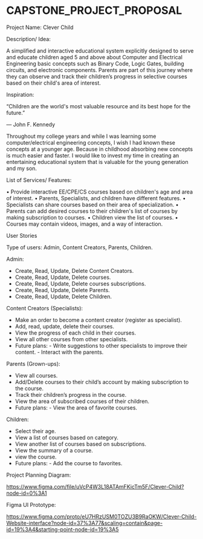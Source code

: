 # CAPSTONE_PROJECT_PROPOSAL

Project Name: Clever Child

Description/ Idea: 

A simplified and interactive educational system explicitly designed to serve and educate children aged 5 and above about Computer and Electrical Engineering basic concepts such as Binary Code, Logic Gates, building circuits, and electronic components. Parents are part of this journey where they can observe and track their children’s progress in selective courses based on their child's area of interest.

Inspiration:

“Children are the world's most valuable resource and its best hope for the future.”

― John F. Kennedy

Throughout my college years and while I was learning some computer/electrical engineering concepts, I wish I had known these concepts at a younger age. Because in childhood absorbing new concepts is much easier and faster. I would like to invest my time in creating an entertaining educational system that is valuable for the young generation and my son. 


List of Services/ Features:

•	Provide interactive EE/CPE/CS courses based on children's age and area of interest.
•	Parents, Specialists, and children have different features.
•	Specialists can share courses based on their area of specialization.
•	Parents can add desired courses to their children's list of courses by making subscription to courses.
•	Children view the list of courses.
•	Courses may contain videos, images, and a way of interaction.


User Stories

Type of users: Admin, Content Creators, Parents, Children.

Admin: 
-	Create, Read, Update, Delete Content Creators.
-	Create, Read, Update, Delete courses.
-	Create, Read, Update, Delete courses subscriptions.
-	Create, Read, Update, Delete Parents.
-	Create, Read, Update, Delete Children.
	
Content Creators (Specialists):
-	Make an order to become a content creator (register as specialist).
-	Add, read, update, delete their courses.
-	View the progress of each child in their courses.
-	View all other courses from other specialists. 
-	Future plans:
		- Write suggestions to other specialists to improve their content. 
		- Interact with the parents.

Parents (Grown-ups):
-	View all courses.
-	Add/Delete courses to their child’s account by making subscription to the course.
-	Track their children’s progress in the course.
-	View the area of subscribed courses of their children.
-	Future plans:
		- View the area of favorite courses.

Children:
-	Select their age. 
-	View a list of courses based on category.
-	View another list of courses based on subscriptions. 
-	View the summary of a course.
-	view the course.
-	Future plans:
		- Add the course to favorites. 
	


Project Planning Diagram: 

https://www.figma.com/file/uVcP4W3L18ATAmFKicTm5F/Clever-Child?node-id=0%3A1

Figma UI Prototype:

https://www.figma.com/proto/eU7HRzUSM0TOZU3B9RaOKW/Clever-Child-Website-interface?node-id=37%3A77&scaling=contain&page-id=19%3A4&starting-point-node-id=19%3A5
